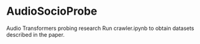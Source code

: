 # AudioSocioProbe
Audio Transformers probing research
Run crawler.ipynb to obtain datasets described in the paper.
